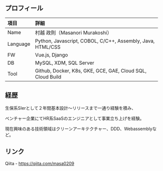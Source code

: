 ## プロフィール

|項目|詳細|
|:-----|:-------------------------------|
|Name|村越 政則（Masanori Murakoshi）|
|Language|Python, Javascript, COBOL, C/C++, Assembly, Java, HTML/CSS|
|FW|Vue.js, Django|
|DB|MySQL, XDM, SQL Server|
|Tool|Github, Docker, K8s, GKE, GCE, GAE, Cloud SQL, Cloud Build|

## 経歴

生保系SIerとして２年間基本設計〜リリースまで一通り経験を積み、

ベンチャー企業にてHR系SaaSのエンジニアとして事業立ち上げを経験。

現在興味のある技術領域はクリーンアーキテクチャー、DDD、Webassemblyなど。

## リンク

Qiita - https://qiita.com/masa0209
